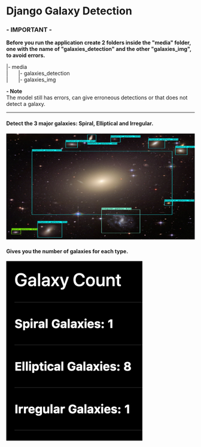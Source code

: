 <h1>Django Galaxy Detection</h1>

<h3>- IMPORTANT -</h3>
<p><strong>Before you run the application create 2 folders inside the "media" folder, one with the name of "galaxies_detection" and the other "galaxies_img", to avoid errors.</strong><p>

<p>|- media<br>
   |&nbsp;&nbsp;&nbsp;&nbsp;&nbsp;&nbsp;&nbsp;|- galaxies_detection<br>
   |&nbsp;&nbsp;&nbsp;&nbsp;&nbsp;&nbsp;&nbsp;|- galaxies_img</p>
   
   
   <p><strong>- Note</strong><br>
   The model still has errors, can give erroneous detections or that does not detect a galaxy.</p>
   
   <hr>
   
   <h4>Detect the 3 major galaxies: Spiral, Elliptical and Irregular.</h4>
   
   
   <img src="https://github.com/Ariel0123/django-galaxy-detection/blob/master/detect_img.jpg">

   <h4>Gives you the number of galaxies for each type.</h4>

   <img src="https://github.com/Ariel0123/django-galaxy-detection/blob/master/count.jpg">

   
   
   

